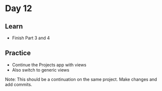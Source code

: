 # Day 12

## Learn

  - Finish Part 3 and 4

## Practice

  - Continue the Projects app with views
  - Also switch to generic views

  Note: This should be a continuation on the same project. Make changes and add commits.